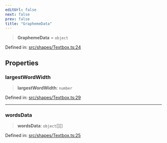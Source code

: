 ```yaml
---
editUrl: false
next: false
prev: false
title: "GraphemeData"
---
```


> **GraphemeData** = `object`

Defined in: [src/shapes/Textbox.ts:24](https://github.com/fabricjs/fabric.js/blob/8206f10a405480a7ba988ff6cfdde6412c1f13f8/src/shapes/Textbox.ts#L24)

## Properties

### largestWordWidth

> **largestWordWidth**: `number`

Defined in: [src/shapes/Textbox.ts:29](https://github.com/fabricjs/fabric.js/blob/8206f10a405480a7ba988ff6cfdde6412c1f13f8/src/shapes/Textbox.ts#L29)

***

### wordsData

> **wordsData**: `object`[][]

Defined in: [src/shapes/Textbox.ts:25](https://github.com/fabricjs/fabric.js/blob/8206f10a405480a7ba988ff6cfdde6412c1f13f8/src/shapes/Textbox.ts#L25)
